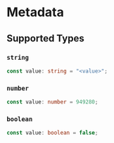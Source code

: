 # Metadata


## Supported Types

### `string`

```typescript
const value: string = "<value>";
```

### `number`

```typescript
const value: number = 949280;
```

### `boolean`

```typescript
const value: boolean = false;
```

